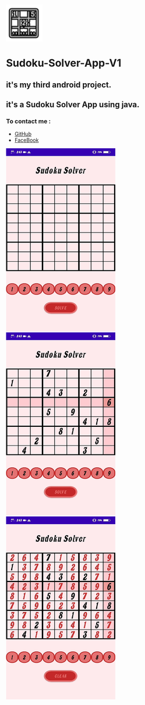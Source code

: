 <img src="/sudoku.png" width="100" height="100"/>

# Sudoku-Solver-App-V1
## it's my third android project.
## it's a Sudoku Solver App using java.

### To contact me :
* [GitHub](https://github.com/sandra-girgis)
* [FaceBook](https://www.facebook.com/sandra.girgis.54)

<img src="/1.jpeg" width="300" height="500"/>     <img style="display: inline" src="/2.jpeg" width="300" height="500"/>     <img src="/3.jpeg" width="300" height="500"/>
